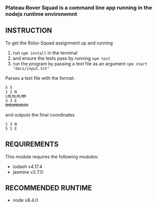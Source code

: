 ### Plateau Rover Squad is a command line app running in the nodejs runtime environemnt

INSTRUCTION
------------

To get the Robo-Squad assignment up and running

  1. run `npm install` in the terminal
  2. and ensure the tests pass by running `npm test`
  3. run the program by passing a text file as an argument `npm start "docs/input.txt"`

  Parses a text file with the format:
```
5 5
1 2 N
LMLMLMLMM
3 3 E
MMRMMRMRRM
```
and outputs the final coordinates
```
1 3 N
5 1 E
```


REQUIREMENTS
------------

This module requires the following modules:

 * lodash v4.17.4
 * jasmine v2.7.0:


RECOMMENDED RUNTIME
-------------------

  * node v8.4.0


